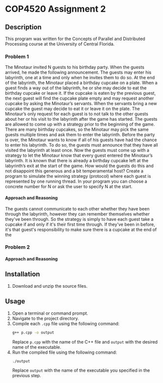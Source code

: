 # COP4520 Assignment 2

## Description
This program was written for the Concepts of Parallel and Distributed Processing course at the
    University of Central Florida.

### Problem 1
The Minotaur invited N guests to his birthday party. When the guests arrived, he made
    the following announcement.
The guests may enter his labyrinth, one at a time and only when he invites them to do
    so. At the end of the labyrinth, the Minotaur placed a birthday cupcake on a plate. When
    a guest finds a way out of the labyrinth, he or she may decide to eat the birthday
    cupcake or leave it. If the cupcake is eaten by the previous guest, the next guest will find
    the cupcake plate empty and may request another cupcake by asking the Minotaur’s
    servants. When the servants bring a new cupcake the guest may decide to eat it or leave
    it on the plate.
The Minotaur’s only request for each guest is to not talk to the other guests about her or
    his visit to the labyrinth after the game has started. The guests are allowed to come up
    with a strategy prior to the beginning of the game. There are many birthday cupcakes, so
    the Minotaur may pick the same guests multiple times and ask them to enter the
    labyrinth. Before the party is over, the Minotaur wants to know if all of his guests have
    had the chance to enter his labyrinth. To do so, the guests must announce that they have
    all visited the labyrinth at least once.
Now the guests must come up with a strategy to let the Minotaur know that every guest
    entered the Minotaur’s labyrinth. It is known that there is already a birthday cupcake left
    at the labyrinth’s exit at the start of the game. How would the guests do this and not
    disappoint this generous and a bit temperamental host?
Create a program to simulate the winning strategy (protocol) where each guest is
    represented by one running thread. In your program you can choose a concrete number
    for N or ask the user to specify N at the start.

#### Approach and Reasoning
The guests cannot communicate to each other whether they have been through the labyrinth, however
    they can remember themselves whether they've been through. So the strategy is simply to have 
    each guest take a cupcake if and only if it's their first time through. If they've been in 
    before, it's that guest's responsibility to make sure there is a cupcake at the end of the 

### Problem 2


#### Approach and Reasoning



## Installation
1. Download and unzip the source files.

## Usage
1. Open a terminal or command prompt.
2. Navigate to the project directory.
3. Compile each `.cpp` file using the following command:
    ```bash
    g++ p.cpp -o output
    ```
    Replace `p.cpp` with the name of the C++ file and `output` with the desired name of the executable.
4. Run the compiled file using the following command:
    ```bash
    ./output
    ```
    Replace `output` with the name of the executable you specified in the previous step.
